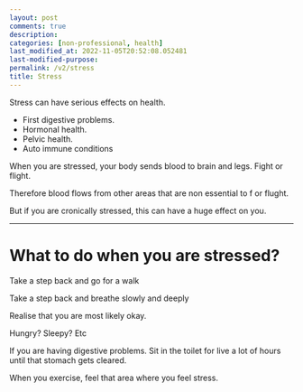 ```yaml
---
layout: post
comments: true
description: 
categories: [non-professional, health]
last_modified_at: 2022-11-05T20:52:08.052481
last-modified-purpose:
permalink: /v2/stress
title: Stress
---
```



Stress can have serious effects on health.
- First digestive problems.
- Hormonal health.
- Pelvic health.
- Auto immune conditions

When you are stressed, your body sends blood to brain and legs. Fight or flight.

Therefore blood flows from other areas that are non essential to f or flught.

But if you are cronically stressed, this can have a huge effect on you.

***
# What to do when you are stressed? 

Take a step back and go for a walk

Take a step back and breathe slowly and deeply

Realise that you are most likely okay.

Hungry? Sleepy? Etc

If you are having digestive problems. Sit in the toilet for live a lot of hours until that stomach gets cleared.

When you exercise, feel that area where you feel stress. 

